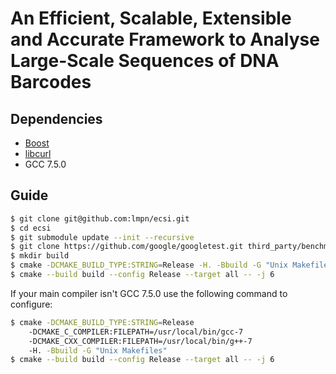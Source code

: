 # An Efficient, Scalable, Extensible and Accurate Framework to Analyse Large-Scale Sequences of DNA Barcodes

## Dependencies
- [Boost](https://www.boost.org/doc/libs/1_72_0/more/getting_started/unix-variants.html)
- [libcurl](https://curl.haxx.se/docs/install.html)
- GCC 7.5.0
## Guide
```bash
$ git clone git@github.com:lmpn/ecsi.git
$ cd ecsi
$ git submodule update --init --recursive
$ git clone https://github.com/google/googletest.git third_party/benchmark/googletest
$ mkdir build
$ cmake -DCMAKE_BUILD_TYPE:STRING=Release -H. -Bbuild -G "Unix Makefiles"
$ cmake --build build --config Release --target all -- -j 6
```
If your main compiler isn't GCC 7.5.0 use the following command to configure:
```bash
$ cmake -DCMAKE_BUILD_TYPE:STRING=Release
	-DCMAKE_C_COMPILER:FILEPATH=/usr/local/bin/gcc-7
	-DCMAKE_CXX_COMPILER:FILEPATH=/usr/local/bin/g++-7
	-H. -Bbuild -G "Unix Makefiles"
$ cmake --build build --config Release --target all -- -j 6
```
